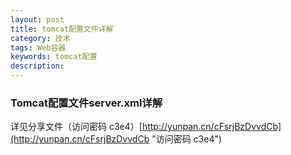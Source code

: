 ```yaml
---
layout: post
title: tomcat配置文件详解
category: 技术
tags: Web容器
keywords: tomcat配置
description:
---
```


### Tomcat配置文件server.xml详解

详见分享文件（访问密码 c3e4）[http://yunpan.cn/cFsrjBzDvvdCb](http://yunpan.cn/cFsrjBzDvvdCb "访问密码 c3e4")
